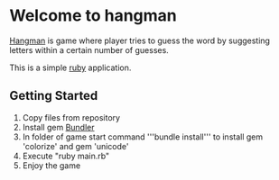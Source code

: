 # Welcome to hangman
[Hangman](https://en.wikipedia.org/wiki/Hangman_(game)) is game where player tries to guess the word by suggesting letters within a certain number of guesses.

This is a simple [ruby](https://www.ruby-lang.org/ru/downloads/) application.

## Getting Started
 1. Copy files from repository
 2. Install gem [Bundler](https://github.com/bundler/bundler)
 3. In folder of game start command 
 '''bundle install'''
  to install gem 'colorize' and gem 'unicode'
 4. Execute "ruby main.rb"
 5. Enjoy the game
